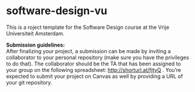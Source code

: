 # software-design-vu
This is a roject template for the Software Design course at the Vrije Universiteit Amsterdam. 

**Submission guidelines:**  
After finalizing your project, a submission can be made by inviting a collaborator to your personal repository (make sure you have the privileges to do that). The collaborator should be the TA that has been assigned to your group on the following spreadsheet: http://shorturl.at/fjtyQ . 
You’re expected to submit your project on Canvas as well by providing a URL of your git repository.


